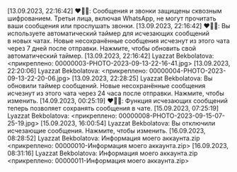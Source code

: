 [13.09.2023, 22:16:42] ❤️‍🔥🦁: ‎Сообщения и звонки защищены сквозным шифрованием. Третьи лица, включая WhatsApp, не могут прочитать ваши сообщения или прослушать звонки.
[13.09.2023, 22:16:42] ❤️‍🔥🦁: ‎‎‎Вы используете автоматический таймер для исчезающих сообщений в новых чатах. ‎Новые несохранённые сообщения исчезнут из этого чата через ‎7 дней после отправки. ‎Нажмите, чтобы обновить свой автоматический таймер.
‎[13.09.2023, 22:16:42] Lyazzat Bekbolatova: ‎<прикреплено: 00000003-PHOTO-2023-09-13-22-16-41.jpg>
‎[13.09.2023, 22:20:06] Lyazzat Bekbolatova: ‎<прикреплено: 00000004-PHOTO-2023-09-13-22-20-06.jpg>
[13.09.2023, 22:28:25] Lyazzat Bekbolatova: ‎‎‎Вы обновили таймер сообщений. ‎Новые несохранённые сообщения исчезнут из этого чата через ‎24 часа после отправки. ‎Нажмите, чтобы изменить.
[14.09.2023, 00:25:19] ❤️‍🔥🦁: ‎Функция исчезающих сообщений теперь позволяет сохранять сообщения в чате.
‎[15.09.2023, 07:25:19] Lyazzat Bekbolatova: ‎<прикреплено: 00000008-PHOTO-2023-09-15-07-25-19.jpg>
[15.09.2023, 16:00:54] Lyazzat Bekbolatova: ‎‎Вы отключили исчезающие сообщения. ‎Нажмите, чтобы изменить.
‎[16.09.2023, 08:28:52] Lyazzat Bekbolatova: Информация моего аккаунта.zip ‎<прикреплено: 00000010-Информация моего аккаунта.zip>
‎[16.09.2023, 08:31:16] Lyazzat Bekbolatova: Информация моего аккаунта.zip ‎<прикреплено: 00000011-Информация моего аккаунта.zip>
